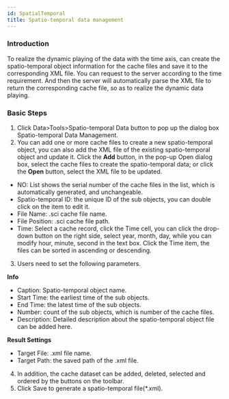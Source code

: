 ```yaml
---
id: SpatialTemporal
title: Spatio-temporal data management  
---  
```

### Introduction

To realize the dynamic playing of the data with the time axis,  can create the spatio-temporal object information for the cache files and save it to the corresponding XML file. You can request to the server according to the time requirement. And then the server will automatically parse the XML file to return the corresponding cache file, so as to realize the dynamic data playing.

### Basic Steps

1. Click Data>Tools>Spatio-temporal Data button to pop up the dialog box Spatio-temporal Data Management.
2. You can add one or more cache files to create a new spatio-temporal object, you can also add the XML file of the existing spatio-temporal object and update it. Click the **Add** button, in the pop-up Open dialog box, select the cache files to create the spatio-temporal data; or click the **Open** button, select the XML file to be updated. 
  * NO: List shows the serial number of the cache files in the list, which is automatically generated, and unchangeable.
  * Spatio-temporal ID: the unique ID of the sub objects, you can double click on the item to edit it.
  * File Name: .sci cache file name.
  * File Position: .sci cache file path.
  * Time: Select a cache record, click the Time cell, you can click the drop-down button on the right side, select year, month, day, while you can modify hour, minute, second in the text box. Click the Time item, the files can be sorted in ascending or descending.
3. Users need to set the following parameters. 

**Info**

  * Caption: Spatio-temporal object name.
  * Start Time: the earliest time of the sub objects.
  * End Time: the latest time of the sub objects.
  * Number: count of the sub objects, which is number of the cache files.
  * Description: Detailed description about the spatio-temporal object file can be added here.

**Result Settings**

  * Target File: .xml file name.
  * Target Path: the saved path of the .xml file.
4. In addition, the cache dataset can be added, deleted, selected and ordered by the buttons on the toolbar.
5. Click Save to generate a spatio-temporal file(*.xml).
